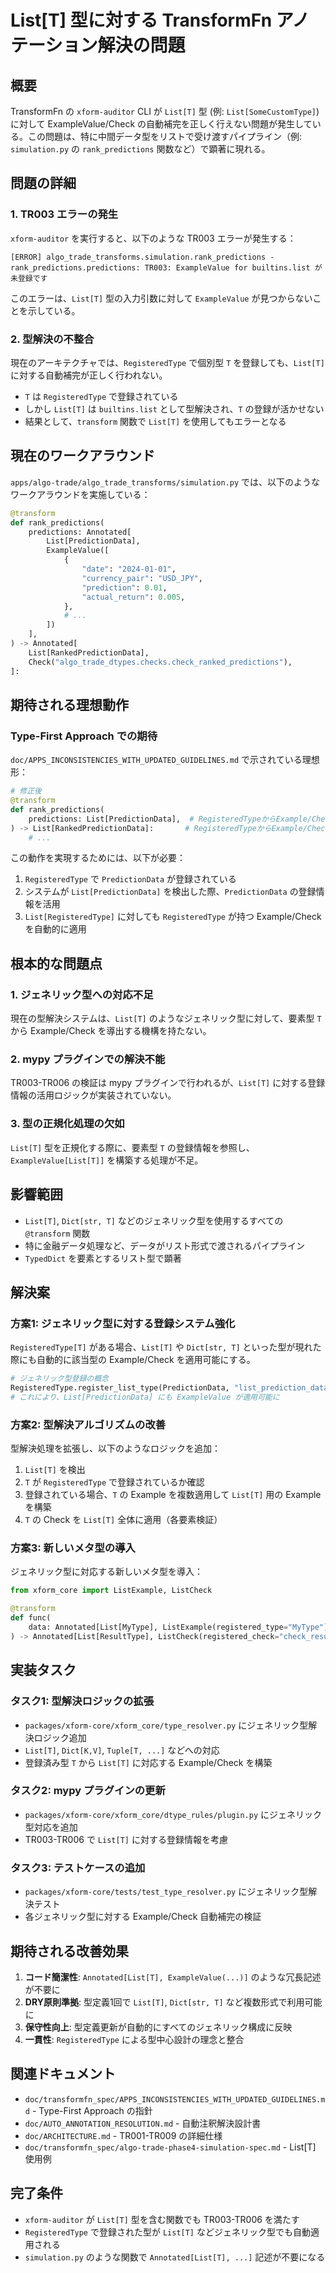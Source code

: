 # List[T] 型に対する TransformFn アノテーション解決の問題

## 概要

TransformFn の `xform-auditor` CLI が `List[T]` 型 (例: `List[SomeCustomType]`) に対して ExampleValue/Check の自動補完を正しく行えない問題が発生している。この問題は、特に中間データ型をリストで受け渡すパイプライン（例: `simulation.py` の `rank_predictions` 関数など）で顕著に現れる。

## 問題の詳細

### 1. TR003 エラーの発生

`xform-auditor` を実行すると、以下のような TR003 エラーが発生する：

```
[ERROR] algo_trade_transforms.simulation.rank_predictions - rank_predictions.predictions: TR003: ExampleValue for builtins.list が未登録です
```

このエラーは、`List[T]` 型の入力引数に対して `ExampleValue` が見つからないことを示している。

### 2. 型解決の不整合

現在のアーキテクチャでは、`RegisteredType` で個別型 `T` を登録しても、`List[T]` に対する自動補完が正しく行われない。

- `T` は `RegisteredType` で登録されている
- しかし `List[T]` は `builtins.list` として型解決され、`T` の登録が活かせない
- 結果として、`transform` 関数で `List[T]` を使用してもエラーとなる

## 現在のワークアラウンド

`apps/algo-trade/algo_trade_transforms/simulation.py` では、以下のようなワークアラウンドを実施している：

```python
@transform
def rank_predictions(
    predictions: Annotated[
        List[PredictionData],
        ExampleValue([
            {
                "date": "2024-01-01",
                "currency_pair": "USD_JPY",
                "prediction": 0.01,
                "actual_return": 0.005,
            },
            # ...
        ])
    ],
) -> Annotated[
    List[RankedPredictionData],
    Check("algo_trade_dtypes.checks.check_ranked_predictions"),
]:
```

## 期待される理想動作

### Type-First Approach での期待

`doc/APPS_INCONSISTENCIES_WITH_UPDATED_GUIDELINES.md` で示されている理想形：

```python
# 修正後
@transform
def rank_predictions(
    predictions: List[PredictionData],  # RegisteredTypeからExample/Checkが補完される
) -> List[RankedPredictionData]:       # RegisteredTypeからExample/Checkが補完される
    # ...
```

この動作を実現するためには、以下が必要：
1. `RegisteredType` で `PredictionData` が登録されている
2. システムが `List[PredictionData]` を検出した際、`PredictionData` の登録情報を活用
3. `List[RegisteredType]` に対しても `RegisteredType` が持つ Example/Check を自動的に適用

## 根本的な問題点

### 1. ジェネリック型への対応不足

現在の型解決システムは、`List[T]` のようなジェネリック型に対して、要素型 `T` から Example/Check を導出する機構を持たない。

### 2. mypy プラグインでの解決不能

TR003-TR006 の検証は mypy プラグインで行われるが、`List[T]` に対する登録情報の活用ロジックが実装されていない。

### 3. 型の正規化処理の欠如

`List[T]` 型を正規化する際に、要素型 `T` の登録情報を参照し、`ExampleValue[List[T]]` を構築する処理が不足。

## 影響範囲

- `List[T]`, `Dict[str, T]` などのジェネリック型を使用するすべての `@transform` 関数
- 特に金融データ処理など、データがリスト形式で渡されるパイプライン
- `TypedDict` を要素とするリスト型で顕著

## 解決案

### 方案1: ジェネリック型に対する登録システム強化

`RegisteredType[T]` がある場合、`List[T]` や `Dict[str, T]` といった型が現れた際にも自動的に該当型の Example/Check を適用可能にする。

```python
# ジェネリック型登録の概念
RegisteredType.register_list_type(PredictionData, "list_prediction_data")
# これにより、List[PredictionData] にも ExampleValue が適用可能に
```

### 方案2: 型解決アルゴリズムの改善

型解決処理を拡張し、以下のようなロジックを追加：

1. `List[T]` を検出
2. `T` が `RegisteredType` で登録されているか確認
3. 登録されている場合、`T` の Example を複数適用して `List[T]` 用の Example を構築
4. `T` の Check を `List[T]` 全体に適用（各要素検証）

### 方案3: 新しいメタ型の導入

ジェネリック型に対応する新しいメタ型を導入：

```python
from xform_core import ListExample, ListCheck

@transform
def func(
    data: Annotated[List[MyType], ListExample(registered_type="MyType")]
) -> Annotated[List[ResultType], ListCheck(registered_check="check_result")]
```

## 実装タスク

### タスク1: 型解決ロジックの拡張

- `packages/xform-core/xform_core/type_resolver.py` にジェネリック型解決ロジック追加
- `List[T]`, `Dict[K,V]`, `Tuple[T, ...]` などへの対応
- 登録済み型 `T` から `List[T]` に対応する Example/Check を構築

### タスク2: mypy プラグインの更新

- `packages/xform-core/xform_core/dtype_rules/plugin.py` にジェネリック型対応を追加
- TR003-TR006 で `List[T]` に対する登録情報を考慮

### タスク3: テストケースの追加

- `packages/xform-core/tests/test_type_resolver.py` にジェネリック型解決テスト
- 各ジェネリック型に対する Example/Check 自動補完の検証

## 期待される改善効果

1. **コード簡潔性**: `Annotated[List[T], ExampleValue(...)]` のような冗長記述が不要に
2. **DRY原則準拠**: 型定義1回で `List[T]`, `Dict[str, T]` など複数形式で利用可能に
3. **保守性向上**: 型定義更新が自動的にすべてのジェネリック構成に反映
4. **一貫性**: `RegisteredType` による型中心設計の理念と整合

## 関連ドキュメント

- `doc/transformfn_spec/APPS_INCONSISTENCIES_WITH_UPDATED_GUIDELINES.md` - Type-First Approach の指針
- `doc/AUTO_ANNOTATION_RESOLUTION.md` - 自動注釈解決設計書
- `doc/ARCHITECTURE.md` - TR001-TR009 の詳細仕様
- `doc/transformfn_spec/algo-trade-phase4-simulation-spec.md` - List[T] 使用例

## 完了条件

- `xform-auditor` が `List[T]` 型を含む関数でも TR003-TR006 を満たす
- `RegisteredType` で登録された型が `List[T]` などジェネリック型でも自動適用される
- `simulation.py` のような関数で `Annotated[List[T], ...]` 記述が不要になる